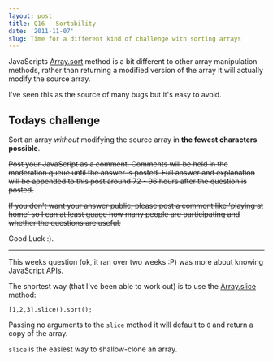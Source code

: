 ```yaml
---
layout: post
title: Q16 - Sortability
date: '2011-11-07'
slug: Time for a different kind of challenge with sorting arrays
---
```


JavaScripts [Array.sort][1] method is a bit different to other array manipulation methods, rather than returning a modified version of the array it will actually modify the source array.

I've seen this as the source of many bugs but it's easy to avoid.

## Todays challenge

Sort an array *without* modifying the source array in **the fewest characters possible**.

<span style="text-decoration: line-through;">Post your JavaScript as a comment. Comments will be held in the moderation queue until the answer is posted. Full answer and explanation will be appended to this post around 72 - 96 hours after the question is posted.</span>

<span style="text-decoration: line-through;">If you don't want your answer public, please post a comment like 'playing at home' so I can at least guage how many people are participating and whether the questions are useful.</span>

Good Luck :).

* * *

This weeks question (ok, it ran over two weeks :P) was more about knowing JavaScript APIs.

The shortest way (that I've been able to work out) is to use the [Array.slice][2] method:

    [1,2,3].slice().sort();
    
Passing no arguments to the `slice` method it will default to `0` and return a copy of the array.

`slice` is the easiest way to shallow-clone an array.


  [1]: https://developer.mozilla.org/en/JavaScript/Reference/Global_Objects/Array/sort
  [2]: https://developer.mozilla.org/en/JavaScript/Reference/Global_Objects/Array/slice